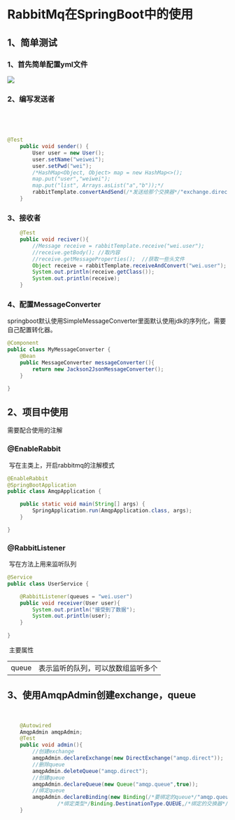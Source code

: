 # RabbitMq在SpringBoot中的使用

## 1、简单测试

### 1、首先简单配置yml文件

![](/images/QQ截图20190423160725.png)



### 2、编写发送者

​	

```java


@Test
	public void sender() {
        User user = new User();
        user.setName("weiwei");
        user.setPwd("wei");
        /*HashMap<Object, Object> map = new HashMap<>();
        map.put("user","weiwei");
        map.put("list", Arrays.asList("a","b"));*/
        rabbitTemplate.convertAndSend(/*发送给那个交换器*/"exchange.direct",/*发送的路由键*/"wei.user",/*发送的内容*/user);
	}
```



### 3、接收者

```java
	@Test
    public void reciver(){
        //Message receive = rabbitTemplate.receive("wei.user");
        //receive.getBody(); //取内容
        //receive.getMessageProperties();  //获取一些头文件
        Object receive = rabbitTemplate.receiveAndConvert("wei.user");
        System.out.println(receive.getClass());
        System.out.println(receive);
    }
```



### 4、配置MessageConverter



​	springboot默认使用SimpleMessageConverter里面默认使用jdk的序列化，需要自己配置转化器。

```java
@Component
public class MyMessageConverter {
    @Bean
    public MessageConverter messageConverter(){
        return new Jackson2JsonMessageConverter();
    }

}
```

## 2、项目中使用

需要配合使用的注解

### @EnableRabbit

​	写在主类上，开启rabbitmq的注解模式

```java
@EnableRabbit
@SpringBootApplication
public class AmqpApplication {

	public static void main(String[] args) {
		SpringApplication.run(AmqpApplication.class, args);
	}

}
```



### @RabbitListener

​	写在方法上用来监听队列

```java
@Service
public class UserService {

    @RabbitListener(queues = "wei.user")
    public void receiver(User user){
        System.out.println("接受到了数据");
        System.out.println(user);
    }
    
}
```

​	主要属性

|       |                                    |
| ----- | ---------------------------------- |
| queue | 表示监听的队列，可以放数组监听多个 |

## 3、使用AmqpAdmin创建exchange，queue

​	

```java
    @Autowired
    AmqpAdmin amqpAdmin;
    @Test
    public void admin(){
        //创建exchange
        amqpAdmin.declareExchange(new DirectExchange("amqp.direct"));
        //删除queue
        amqpAdmin.deleteQueue("amqp.direct");
        //创建queue
        amqpAdmin.declareQueue(new Queue("amqp.queue",true));
        //绑定queue
        amqpAdmin.declareBinding(new Binding(/*要绑定的queue*/"amqp.queue", 
                /*绑定类型*/Binding.DestinationType.QUEUE,/*绑定的交换器*/"amqp.direct",/*路				 由规则*/"amqp.test",/*头信息*/null));
    }
```

